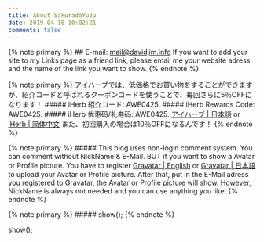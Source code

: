 ```yaml
---
title: About SakuradaYuzu
date: 2019-04-18 10:02:21
comments: false
---
```




{% note primary %}
    ## E-mail: mail@davidjim.info
    If you want to add your site to my Links page as a friend link, please email me your website adress and the name of the link you want to show.
{% endnote %}



{% note primary %}
    アイハーブでは、低価格でお買い物をすることができますが、紹介コードと呼ばれるクーポンコードを使うことで、毎回さらに5％OFFになります！
    ##### iHerb 紹介コード: AWE0425.
    ##### iHerb Rewards Code: AWE0425.
    ##### iHerb 优惠码/礼券码: AWE0425.
    [アイハーブ | 日本語](https://jp.iherb.com/) or [iHerb | 简体中文](https://cn.iherb.com/)
    また、初回購入の場合は10％OFFになるんです！
{% endnote %}



{% note primary %}
    ##### This blog uses non-login comment system. You can comment without NickName & E-Mail. 
    BUT if you want to show a Avatar or Profile picture. You have to register [Gravatar | English](http://en.gravatar.com/) or [Gravatar | 日本語](http://ja.gravatar.com/)　to upload your Avatar or Profile picture. After that, put in the E-Mail adress you registered to Gravatar, the Avatar or Profile picture will show. However, NickName is always not needed and you can use anything you like.
{% endnote %}



{% note primary %}
    ##### show();
{% endnote %}



<html>
<head>
<script type="text/javascript">
window.onload = function() { 
var show = document.getElementById("show"); 
setInterval(function() { 
var time = new Date(); 
// 程序计时的月从0开始取值后+1 
var m = time.getMonth() + 1; 
//根据自己博客的创建时间更改数值 
var t = "提示内容"+(time.getFullYear()-2019/03/05) + "年" + (m-3) + "月" 
+ time.getDate() + "天 " + time.getHours() + "时" 
+ time.getMinutes() + "分" + time.getSeconds() + "秒"; 
show.innerHTML = t; 
}, 1000); 
}; 
</script>
</head>
<body>
show();
</body>
</html>
